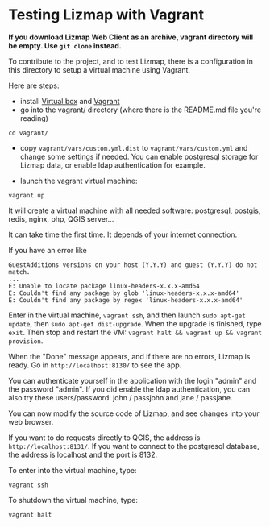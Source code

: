 
Testing Lizmap with Vagrant
===========================

**If you download Lizmap Web Client as an archive, vagrant directory will be empty. Use `git clone` instead.**

To contribute to the project, and to test Lizmap, there is a configuration 
in this directory to setup a virtual machine using Vagrant. 

Here are steps:

- install [Virtual box](https://www.virtualbox.org/) and [Vagrant](http://www.vagrantup.com/downloads.html)
- go into the vagrant/ directory (where there is the README.md file you're reading)

```
cd vagrant/
```

- copy `vagrant/vars/custom.yml.dist` to `vagrant/vars/custom.yml` and change some
  settings if needed. You can enable postgresql storage for Lizmap data, or
  enable ldap authentication for example.

- launch the vagrant virtual machine:

```
vagrant up
```

It will create a virtual machine with all needed software:
postgresql, postgis, redis, nginx, php, QGIS server... 

It can take time the first time. It depends of your internet connection.

If you have an error like

```
GuestAdditions versions on your host (Y.Y.Y) and guest (Y.Y.Y) do not match.
...
E: Unable to locate package linux-headers-x.x.x-amd64
E: Couldn't find any package by glob 'linux-headers-x.x.x-amd64'
E: Couldn't find any package by regex 'linux-headers-x.x.x-amd64'
```

Enter in the virtual machine, `vagrant ssh`, and then launch `sudo apt-get update`,
then `sudo apt-get dist-upgrade`. When the upgrade is finished, type `exit`.
Then stop and restart the VM: `vagrant halt && vagrant up && vagrant provision`.

When the "Done" message appears, and if there are no errors, Lizmap is
ready. Go in `http://localhost:8130/` to see the app.

You can authenticate yourself in the application with the login "admin" 
and the password "admin". If you did enable the ldap authentication, you can
also try these users/password: john / passjohn and jane / passjane.

You can now modify the source code of Lizmap, and see changes into your
web browser.

If you want to do requests directly to QGIS, the address is `http://localhost:8131/`.
If you want to connect to the postgresql database, the address is localhost
and the port is 8132.

To enter into the virtual machine, type:

```
vagrant ssh
```

To shutdown the virtual machine, type:

```
vagrant halt
```
